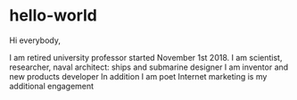 # hello-world

Hi everybody,

I am retired university professor started November 1st 2018.
I am scientist, researcher, naval architect: ships and submarine designer
I am inventor and new products developer
In addition I am poet
Internet marketing is my additional engagement
